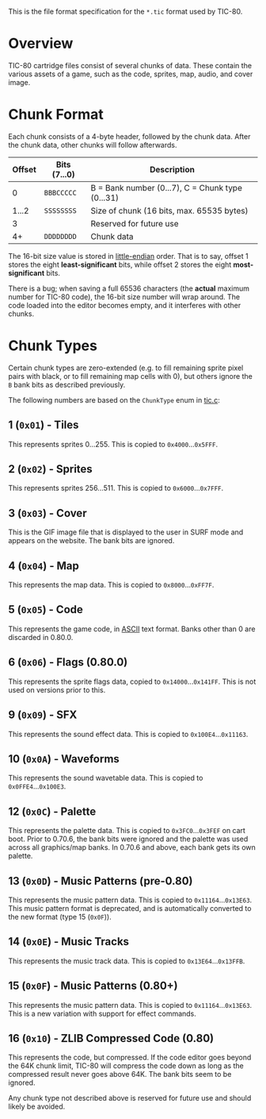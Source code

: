 This is the file format specification for the `*.tic` format used by TIC-80.

# Overview

TIC-80 cartridge files consist of several chunks of data. These contain the various assets of a game, such as the code, sprites, map, audio, and cover image.

# Chunk Format

Each chunk consists of a 4-byte header, followed by the chunk data. After the chunk data, other chunks will follow afterwards.

| Offset | Bits (7...0) | Description                                      |
| ------ | ------------ | ------------------------------------------------ |
| 0      | `BBBCCCCC`   | B = Bank number (0...7), C = Chunk type (0...31) |
| 1...2  | `SSSSSSSS`   | Size of chunk (16 bits, max. 65535 bytes)        |
| 3      |              | Reserved for future use                          |
| 4+     | `DDDDDDDD`   | Chunk data                                       |

The 16-bit size value is stored in [little-endian](https://en.wikipedia.org/wiki/Endianness#Little-endian) order. That is to say, offset 1 stores the eight **least-significant** bits, while offset 2 stores the eight **most-significant** bits.

There is a bug; when saving a full 65536 characters (the **actual** maximum number for TIC-80 code), the 16-bit size number will wrap around. The code loaded into the editor becomes empty, and it interferes with other chunks.

# Chunk Types

Certain chunk types are zero-extended (e.g. to fill remaining sprite pixel pairs with black, or to fill remaining map cells with 0), but others ignore the `B` bank bits as described previously.

The following numbers are based on the `ChunkType` enum in [tic.c](https://github.com/nesbox/TIC-80/blob/master/src/tic.c):

## 1 (`0x01`) - Tiles
This represents sprites 0...255. This is copied to `0x4000`...`0x5FFF`.

## 2 (`0x02`) - Sprites
This represents sprites 256...511. This is copied to `0x6000`...`0x7FFF`.

## 3 (`0x03`) - Cover
This is the GIF image file that is displayed to the user in SURF mode and appears on the website. The bank bits are ignored.

## 4 (`0x04`) - Map
This represents the map data. This is copied to `0x8000`...`0xFF7F`.

## 5 (`0x05`) - Code
This represents the game code, in [ASCII](https://en.wikipedia.org/wiki/ASCII) text format. Banks other than 0 are discarded in 0.80.0.

## 6 (`0x06`) - Flags (0.80.0)
This represents the sprite flags data, copied to `0x14000`...`0x141FF`. This is not used on versions prior to this.

## 9 (`0x09`) - SFX
This represents the sound effect data. This is copied to `0x100E4`...`0x11163`.

## 10 (`0x0A`) - Waveforms
This represents the sound wavetable data. This is copied to `0x0FFE4`...`0x100E3`.

## 12 (`0x0C`) - Palette
This represents the palette data. This is copied to `0x3FC0`...`0x3FEF` on cart boot. Prior to 0.70.6, the bank bits were ignored and the palette was used across all graphics/map banks. In 0.70.6 and above, each bank gets its own palette.

## 13 (`0x0D`) - Music Patterns (pre-0.80)
This represents the music pattern data. This is copied to `0x11164`...`0x13E63`. This music pattern format is deprecated, and is automatically converted to the new format (type 15 (`0x0F`)).

## 14 (`0x0E`) - Music Tracks
This represents the music track data. This is copied to `0x13E64`...`0x13FFB`.

## 15 (`0x0F`) - Music Patterns (0.80+)
This represents the music pattern data. This is copied to `0x11164`...`0x13E63`. This is a new variation with support for effect commands.

## 16 (`0x10`) - ZLIB Compressed Code (0.80)
This represents the code, but compressed. If the code editor goes beyond the 64K chunk limit, TIC-80 will compress the code down as long as the compressed result never goes above 64K. The bank bits seem to be ignored.

Any chunk type not described above is reserved for future use and should likely be avoided.
